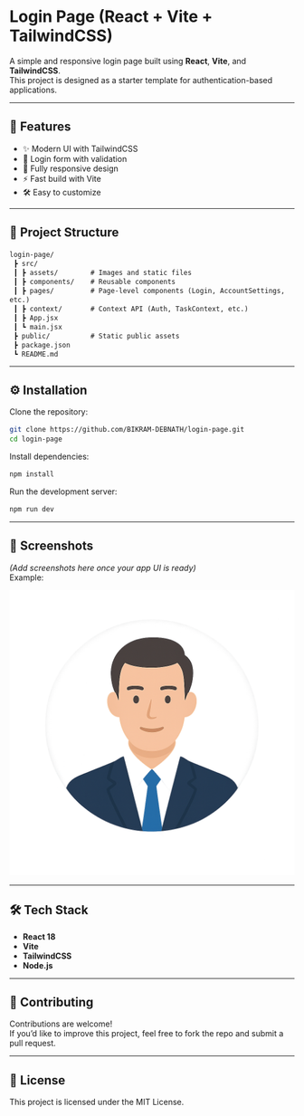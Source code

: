 # Login Page (React + Vite + TailwindCSS)

A simple and responsive login page built using **React**, **Vite**, and **TailwindCSS**.  
This project is designed as a starter template for authentication-based applications.

---

## 🚀 Features

- ✨ Modern UI with TailwindCSS  
- 🔑 Login form with validation  
- 📱 Fully responsive design  
- ⚡ Fast build with Vite  
- 🛠️ Easy to customize  

---

## 📂 Project Structure

```
login-page/
 ┣ src/
 ┃ ┣ assets/        # Images and static files
 ┃ ┣ components/    # Reusable components
 ┃ ┣ pages/         # Page-level components (Login, AccountSettings, etc.)
 ┃ ┣ context/       # Context API (Auth, TaskContext, etc.)
 ┃ ┣ App.jsx
 ┃ ┗ main.jsx
 ┣ public/          # Static public assets
 ┣ package.json
 ┗ README.md
```

---

## ⚙️ Installation

Clone the repository:

```bash
git clone https://github.com/BIKRAM-DEBNATH/login-page.git
cd login-page
```

Install dependencies:

```bash
npm install
```

Run the development server:

```bash
npm run dev
```

---

## 📸 Screenshots

*(Add screenshots here once your app UI is ready)*  
Example:  

![Login Page UI](./src/assets/image.png)

---

## 🛠️ Tech Stack

- **React 18**  
- **Vite**  
- **TailwindCSS**  
- **Node.js**  

---

## 🤝 Contributing

Contributions are welcome!  
If you’d like to improve this project, feel free to fork the repo and submit a pull request.

---

## 📜 License

This project is licensed under the MIT License.
